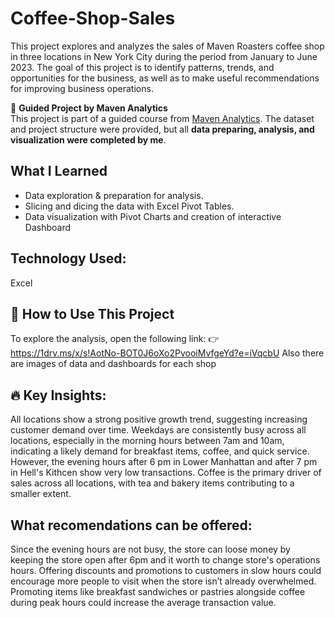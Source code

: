 # Coffee-Shop-Sales
This project explores and analyzes the sales of Maven Roasters coffee shop in three locations in New York City during the period from January to June 2023.
The goal of this project is to identify patterns, trends, and opportunities for the business, as well as to make useful recommendations for improving business operations.

🚀 **Guided Project by Maven Analytics**  
This project is part of a guided course from [Maven Analytics](https://www.mavenanalytics.io/). The dataset and project structure were provided, but all **data preparing, analysis, and visualization were completed by me**.

## What I Learned
- Data exploration & preparation for analysis.
- Slicing and dicing the data with Excel Pivot Tables.
- Data visualization with Pivot Charts and creation of interactive Dashboard 

## Technology Used:
Excel

## 🚀 How to Use This Project

To explore the analysis, open the following link:
👉 https://1drv.ms/x/s!AotNo-BOT0J6oXo2PvooiMvfgeYd?e=iVqcbU
Also there are images of data and dashboards for each shop 

## 🔥 Key Insights:
All locations show a strong positive growth trend, suggesting increasing customer demand over time.
Weekdays are consistently busy across all locations, especially in the morning hours between 7am and 10am,
indicating a likely demand for breakfast items, coffee, and quick service.
However, the evening hours after 6 pm in Lower Manhattan and after 7 pm in Hell's Kithcen show very low transactions. 
Coffee is the primary driver of sales across all locations, with tea and bakery items contributing to a smaller extent.

## What recomendations can be offered:
Since the evening hours are not busy, the store can loose money by keeping the store open after 6pm and it worth to change store's operations hours. 
Offering discounts and promotions to customers in slow hours could encourage more people to visit when the store isn’t already overwhelmed. 
Promoting items like breakfast sandwiches or pastries alongside coffee during peak hours could increase the average transaction value. 
